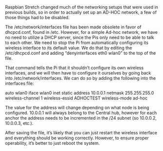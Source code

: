 Raspbian Stretch changed much of the networking setups that were used in previous builds, so in order to actually set up an AD-HOC network, a few of those things had to be disabled.

The /etc/network/interfaces file has been made obsolete in favor of dhcpcd.conf, found in /etc. However, for a simple Ad-hoc network, we have no need to utilize a DHCP server, since the Pis only need to be able to talk to each other. We need to stop the Pi from automatically configuring its wireless interface to its default value. We do that by editing the /etc/dhcpcd.conf and adding “denyinterfaces eth0 wlan0” to the top of the file.

That command tells the Pi that it shouldn’t configure its own wireless interfaces, and we will then have to configure it ourselves by going back into /etc/network/interfaces. We can do so by adding the following into the interfaces file: 

auto wlan0
iface wlan0 inet static
  address 10.0.0.1
  netmask 255.255.255.0
  wireless-channel 1
  wireless-essid ADHOCTEST
  wireless-mode ad-hoc
  
The value for the address will change depending on what node is being configured. 10.0.0.1 will always belong to the Central hub, however for each anchor the address needs to be incremented in the /24 subnet (so 10.0.0.2, 10.0.0.3, etc.).

After saving the file, it’s likely that you can just restart the wireless interface and everything should be working correctly. However, to ensure proper operability, it’s better to just reboot the system.

